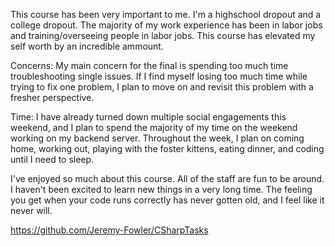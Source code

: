 This course has been very important to me. I'm a highschool dropout and a college dropout. The majority of my work experience has been in labor jobs and training/overseeing people in labor jobs. This course has elevated my self worth by an incredible ammount.

Concerns: My main concern for the final is spending too much time troubleshooting single issues. If I find myself losing too much time while trying to fix one problem, I plan to move on and revisit this problem with a fresher perspective.

Time: I have already turned down multiple social engagements this weekend, and I plan to spend the majority of my time on the weekend working on my backend server. Throughout the week, I plan on coming home, working out, playing with the foster kittens, eating dinner, and coding until I need to sleep.

I've enjoyed so much about this course. All of the staff are fun to be around. I haven't been excited to learn new things in a very long time. The feeling you get when your code runs correctly has never gotten old, and I feel like it never will.

https://github.com/Jeremy-Fowler/CSharpTasks